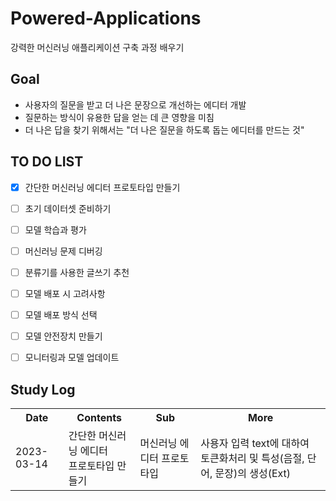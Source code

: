 # Powered-Applications
강력한 머신러닝 애플리케이션 구축 과정 배우기

## Goal
- 사용자의 질문을 받고 더 나은 문장으로 개선하는 에디터 개발
- 질문하는 방식이 유용한 답을 얻는 데 큰 영향을 미침
- 더 나은 답을 찾기 위해서는 "더 나은 질문을 하도록 돕는 에디터를 만드는 것"

## TO DO LIST

- [X] 간단한 머신러닝 에디터 프로토타입 만들기
- [ ] 초기 데이터셋 준비하기
- [ ] 모델 학습과 평가
- [ ] 머신러닝 문제 디버깅
- [ ] 분류기를 사용한 글쓰기 추천
- [ ] 모델 배포 시 고려사항
- [ ] 모델 배포 방식 선택
- [ ] 모델 안전장치 만들기
- [ ] 모니터링과 모델 업데이트


## Study Log
<div>
<table>
  <th> Date </th>
  <th> Contents </th>
  <th> Sub </th>
  <th> More </th>
  <tr>
    <td>2023-03-14</td>
    <td> 간단한 머신러닝 에디터<br>프로토타입 만들기 </td>
    <td> 
        머신러닝 에디터 프로토타입
    </td>
    <td> 사용자 입력 text에 대하여 토큰화처리 및 특성(음절, 단어, 문장)의 생성(Ext) </td>
  </tr>
</table>
</div> 
